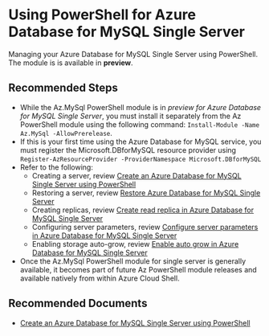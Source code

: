<properties
    pageTitle="Using PowerShell for Azure Database for MySQL Single Server"
    description="Using PowerShell for Azure Database for MySQL Single Server"
    service="microsoft.dbformysql"
    resource="servers"
    authors="ajlam"
    ms.author="andrela"
    displayOrder="310"
    selfHelpType="generic"
    supportTopicIds="32747576"
    resourceTags="servers, databases"
    productPesIds="17343"
    cloudEnvironments="public, Fairfax, usnat, ussec"
    articleId="174d98eb-72a9-4d18-a2cd-3500fdbf22c3"
    ownershipId="AzureData_AzureDatabaseforMySQL"
/>

# Using PowerShell for Azure Database for MySQL Single Server

Managing your Azure Database for MySQL Single Server using PowerShell. The module is is available in **preview**.

## Recommended Steps

* While the Az.MySql PowerShell module is in *preview for Azure Database for MySQL Single Server*, you must install it separately from the Az PowerShell module using the following command: `Install-Module -Name Az.MySql -AllowPrerelease`.
* If this is your first time using the Azure Database for MySQL service, you must register the Microsoft.DBforMySQL resource provider using `Register-AzResourceProvider -ProviderNamespace Microsoft.DBforMySQL`
* Refer to the following:
  * Creating a server, review [Create an Azure Database for MySQL Single Server using PowerShell](https://docs.microsoft.com/azure/mysql/quickstart-create-mysql-server-database-using-azure-powershell)
  * Restoring a server, review [Restore Azure Database for MySQL Single Server](https://docs.microsoft.com/azure/mysql/howto-restore-server-powershell)
  * Creating replicas, review [Create read replica in Azure Database for MySQL Single Server](https://docs.microsoft.com/azure/mysql/howto-read-replicas-powershell)
  * Configuring server parameters, review [Configure server parameters in Azure Database for MySQL Single Server](https://docs.microsoft.com/azure/mysql/howto-configure-server-parameters-using-powershell)
  * Enabling storage auto-grow, review [Enable auto grow in Azure Database for MySQL Single Server](https://docs.microsoft.com/azure/mysql/howto-auto-grow-storage-powershell)
* Once the Az.MySql PowerShell module for single server is generally available, it becomes part of future Az PowerShell module releases and available natively from within Azure Cloud Shell.

## **Recommended Documents**

* [Create an Azure Database for MySQL Single Server using PowerShell](https://docs.microsoft.com/azure/mysql/quickstart-create-mysql-server-database-using-azure-powershell)